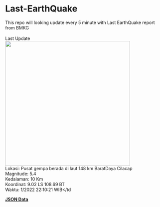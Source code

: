 # Last-EarthQuake
This repo will looking update every 5 minute with Last EarthQuake report from BMKG
<br>
<br>
Last Update
<br>
<img src="https://ews.bmkg.go.id/TEWS/data/20221113221021.mmi.jpg" width="400"/>
<br>
Lokasi: Pusat gempa berada di laut 148 km BaratDaya Cilacap <br>
Magnitude: 5.4 <br>
Kedalaman: 10 Km <br>
Koordinat: 9.02 LS 108.69 BT <br>
Waktu: 1/2022 22:10:21 WIB</td <br>

<a href="./data/data.json">**JSON Data**</a>
